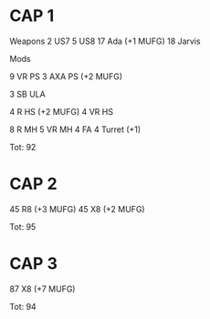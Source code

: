 # CAP 1

Weapons
2 US7
5 US8
17 Ada (+1 MUFG)
18 Jarvis

Mods

9 VR PS
3 AXA PS (+2 MUFG)

3 SB ULA

4 R HS (+2 MUFG)
4 VR HS

8 R MH
5 VR MH
4 FA
4 Turret (+1)

Tot: 92

# CAP 2

45 R8 (+3 MUFG)
45 X8 (+2 MUFG)

Tot: 95

# CAP 3

87 X8 (+7 MUFG)

Tot: 94
